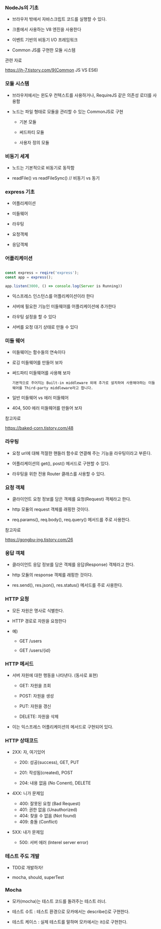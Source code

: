 ### NodeJs의 기초

-   브라우저 밖에서 자바스크립트 코드를 실행할 수 있다.

-    크롬에서 사용하는 V8 엔진을 사용한다

-   이벤트 기반의 비동기 I/O 프레임워크

-    Common JS를 구현한 모듈 시스템

관련 자료 

https://jh-7.tistory.com/9(Common JS VS ES6)

### 모듈 시스템

-    브라우저에서는 윈도우 컨텍스트를 사용하거나, RequireJS 같은 의존성 로더를 사용함

- 노드는 파일 형태로 모듈을 관리할 수 있는 CommonJS로 구현

    - 기본 모듈
  
    - 써드파티 모듈
  
    - 사용자 정의 모듈


### 비동기 세계

-   노드는 기본적으로 비동기로 동작함

-    readFile() vs readFileSync() // 비동기 vs 동기


### express 기초

-    어플리케이션

-    미들웨어

-   라우팅

-   요청객체

-   응답객체


### 어플리케이션

```js

const express = reqire('express');
const app = express();

app.listen(3000, () => console.log(Server is Running))

```

-   익스프레스 인스턴스를 어플리케이션이라 한다

-   서버에 필요한 기능인 미들웨어를 어플리케이션에 추가한다

-   라우팅 설정을 할 수 있다

-   서버를 요청 대기 상태로 만들 수 있다

### 미들 웨어

-    미들웨어는 함수들의 연속이다

-   로깅 미들웨어를 만들어 보자

-   써드파티 미들웨어를 사용해 보자

    `기본적으로 주어지는 Built-in middleware 외에 추가로 설치하여 사용해야하는 미들웨어를 Third-party middleware라고 합니다.`

-   일반 미들웨어 vs 에러 미들웨어

-   404, 500 에러 미들웨어를 만들어 보자

참고자료

https://baked-corn.tistory.com/48

### 라우팅

-   요청 url에 대해 적절한 핸들러 함수로 연결해 주는 기능을 라우팅이라고 부른다.

-   어플리케이션의 get(), post() 메서드로 구현할 수 있다.

-   라우팅을 위한 전용 Router 클래스를 사용할 수 있다.

### 요청 객체

-   클라이언트 요청 정보를 담은 객체를 요청(Request) 객체라고 한다.

- http 모듈의 request 객체를 래핑한 것이다.

-   req.params(), req.body(), req.query() 메서드를 주로 사용한다.

참고자료

https://gongbu-ing.tistory.com/26


### 응답 객체

-   클라이언트 응답 정보를 담은 객체를 응답(Response) 객체라고 한다.

- http 모듈의 response 객체를 래핑한 것이다.

-   res.send(), res.json(), res.status() 메서드를 주로 사용한다.

### HTTP 요청

-   모든 자원은 명사로 식별한다.

-   HTTP 경로로 자원을 요청한다

-   예)

    -   GET /users

    -   GET /users/{id}

### HTTP 메서드

-   서버 자원에 대한 행동을 나타낸다. (동사로 표현)

    -   GET: 자원을 조회
  
    -   POST: 자원을 생성
  
    -   PUT: 자원을 갱신
  
    -   DELETE: 자원을 삭제

-    이는 익스프레스 어플리케이션의 메서드로 구현되어 있다.

### HTTP 상태코드

-   2XX: 자, 여기있어
  
    -   200: 성공(success), GET, PUT
  
    -   201: 작성됨(created), POST
  
    -   204: 내용 없음 (No Conent), DELETE
  
-   4XX: 니가 문제임
  
    -   400: 잘못된 요청 (Bad Request)
    -   401: 권한 없음 (Unauthorized)
    -   404: 찾을 수 없음 (Not found)
    -   409: 충돌 (Conflict)
  

-   5XX: 내가 문제임
  
    -   500: 서버 에러 (Interel server error)

### 테스트 주도 개발

-   TDD로 개발하자!

-   mocha, should, superTest

### Mocha

-   모카(mocha)는 테스트 코드를 돌려주는 테스트 러너.

-    테스트 수트 : 테스트 환경으로 모카에서는 describe()로 구현한다.

-   테스트 케이스 : 실제 테스트를 말하며 모카에서는 it()로 구현한다.